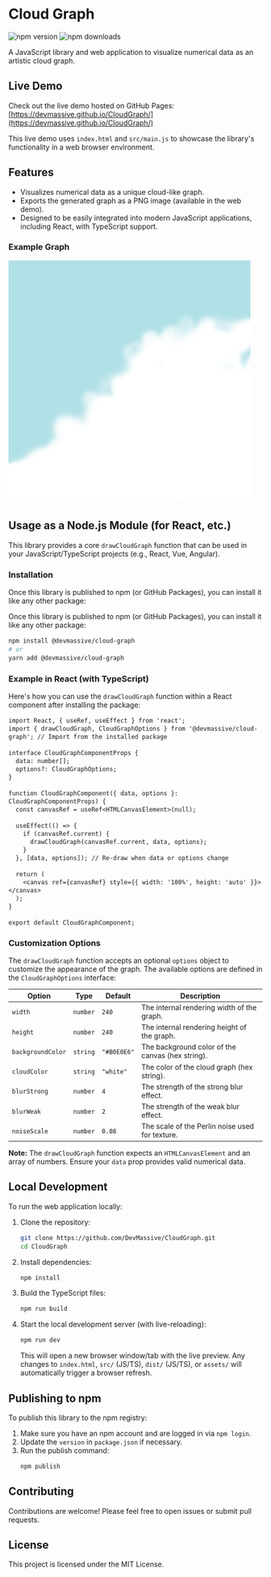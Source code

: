 # Cloud Graph

![npm version](https://img.shields.io/npm/v/@devmassive/cloud-graph) ![npm downloads](https://img.shields.io/npm/dm/@devmassive/cloud-graph)

A JavaScript library and web application to visualize numerical data as an artistic cloud graph.

## Live Demo

Check out the live demo hosted on GitHub Pages:
[https://devmassive.github.io/CloudGraph/](https://devmassive.github.io/CloudGraph/)

This live demo uses `index.html` and `src/main.js` to showcase the library's functionality in a web browser environment.

## Features

*   Visualizes numerical data as a unique cloud-like graph.
*   Exports the generated graph as a PNG image (available in the web demo).
*   Designed to be easily integrated into modern JavaScript applications, including React, with TypeScript support.

### Example Graph

![Example Cloud Graph](assets/cloud-graph-example.png)

## Usage as a Node.js Module (for React, etc.)

This library provides a core `drawCloudGraph` function that can be used in your JavaScript/TypeScript projects (e.g., React, Vue, Angular).

### Installation

Once this library is published to npm (or GitHub Packages), you can install it like any other package:

Once this library is published to npm (or GitHub Packages), you can install it like any other package:

```bash
npm install @devmassive/cloud-graph
# or
yarn add @devmassive/cloud-graph
```

### Example in React (with TypeScript)

Here's how you can use the `drawCloudGraph` function within a React component after installing the package:

```tsx
import React, { useRef, useEffect } from 'react';
import { drawCloudGraph, CloudGraphOptions } from '@devmassive/cloud-graph'; // Import from the installed package

interface CloudGraphComponentProps {
  data: number[];
  options?: CloudGraphOptions;
}

function CloudGraphComponent({ data, options }: CloudGraphComponentProps) {
  const canvasRef = useRef<HTMLCanvasElement>(null);

  useEffect(() => {
    if (canvasRef.current) {
      drawCloudGraph(canvasRef.current, data, options);
    }
  }, [data, options]); // Re-draw when data or options change

  return (
    <canvas ref={canvasRef} style={{ width: '100%', height: 'auto' }}></canvas>
  );
}

export default CloudGraphComponent;
```

### Customization Options

The `drawCloudGraph` function accepts an optional `options` object to customize the appearance of the graph. The available options are defined in the `CloudGraphOptions` interface:

| Option          | Type     | Default     | Description                                          |
|-----------------|----------|-------------|------------------------------------------------------|
| `width`         | `number` | `240`       | The internal rendering width of the graph.           |
| `height`        | `number` | `240`       | The internal rendering height of the graph.          |
| `backgroundColor` | `string` | `"#B0E0E6"` | The background color of the canvas (hex string).     |
| `cloudColor`    | `string` | `"white"`   | The color of the cloud graph (hex string).           |
| `blurStrong`    | `number` | `4`         | The strength of the strong blur effect.              |
| `blurWeak`      | `number` | `2`         | The strength of the weak blur effect.                |
| `noiseScale`    | `number` | `0.08`      | The scale of the Perlin noise used for texture.      |

**Note:** The `drawCloudGraph` function expects an `HTMLCanvasElement` and an array of numbers. Ensure your `data` prop provides valid numerical data.

## Local Development

To run the web application locally:

1.  Clone the repository:
    ```bash
    git clone https://github.com/DevMassive/CloudGraph.git
    cd CloudGraph
    ```
2.  Install dependencies:
    ```bash
    npm install
    ```
3.  Build the TypeScript files:
    ```bash
    npm run build
    ```
4.  Start the local development server (with live-reloading):
    ```bash
    npm run dev
    ```
    This will open a new browser window/tab with the live preview. Any changes to `index.html`, `src/` (JS/TS), `dist/` (JS/TS), or `assets/` will automatically trigger a browser refresh.

## Publishing to npm

To publish this library to the npm registry:

1.  Make sure you have an npm account and are logged in via `npm login`.
2.  Update the `version` in `package.json` if necessary.
3.  Run the publish command:
    ```bash
    npm publish
    ```

## Contributing

Contributions are welcome! Please feel free to open issues or submit pull requests.

## License

This project is licensed under the MIT License.
